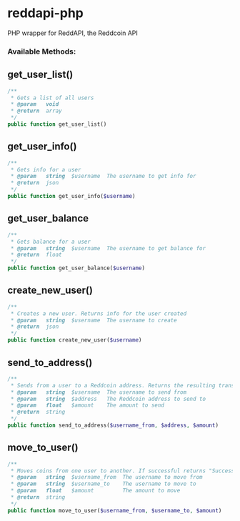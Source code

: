 reddapi-php
===========

PHP wrapper for ReddAPI, the Reddcoin API


### Available Methods:

## get_user_list()
```php
/**
 * Gets a list of all users
 * @param   void
 * @return  array
 */
public function get_user_list()
```

## get_user_info()
```php
/**
 * Gets info for a user
 * @param   string  $username  The username to get info for
 * @return  json
 */
public function get_user_info($username)
```

## get_user_balance
```php
/**
 * Gets balance for a user
 * @param   string  $username  The username to get balance for
 * @return  float
 */
public function get_user_balance($username)
```

## create_new_user()
```php
/**
 * Creates a new user. Returns info for the user created
 * @param   string  $username  The username to create
 * @return  json
 */
public function create_new_user($username)
```

## send_to_address()
```php
/**
 * Sends from a user to a Reddcoin address. Returns the resulting transaction ID
 * @param   string  $username  The username to send from
 * @param   string  $address   The Reddcoin address to send to
 * @param   float   $amount    The amount to send
 * @return  string
 */
public function send_to_address($username_from, $address, $amount)
```

## move_to_user()
```php
/**
 * Moves coins from one user to another. If successful returns "Success" 
 * @param   string  $username_from  The username to move from
 * @param   string  $username_to    The username to move to
 * @param   float   $amount         The amount to move
 * @return  string
 */
public function move_to_user($username_from, $username_to, $amount)
```

